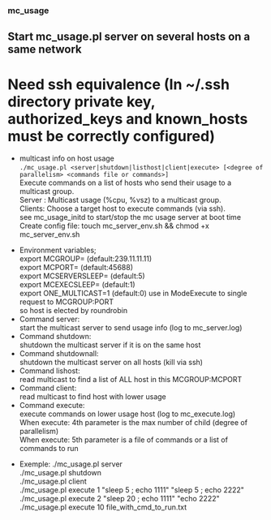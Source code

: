 ### mc_usage
## Start mc_usage.pl server on several hosts on a same network
# Need ssh equivalence (In ~/.ssh directory private key, authorized_keys and known_hosts must be correctly configured)

* multicast info on host usage  
`./mc_usage.pl <server|shutdown|listhost|client|execute> [<degree of parallelism> <commands file or commands>]`  
	Execute commands on a list of hosts who send their usage to a multicast group.  
	Server : Multicast usage (%cpu, %vsz) to a multicast group.  
	Clients: Choose a target host to execute commands (via ssh).  
	see mc_usage_initd to start/stop the mc usage server at boot time  
	Create config file: touch mc_server_env.sh && chmod +x mc_server_env.sh  

-	Environment variables;  
		export MCGROUP=<MulticastGroup> (default:239.11.11.11)  
		export MCPORT=<MulticastPort> (default:45688)  
		export MCSERVERSLEEP=<sleep time for mc server> (default:5)  
		export MCEXECSLEEP=<sleep time for wait child in ModeExecute> (default:1)  
		export ONE_MULTICAST=1 (default:0) use in ModeExecute to single request to MCGROUP:PORT  
				so host is elected by roundrobin  
-	Command server:  
		start the multicast server to send usage info (log to mc_server.log)  
-	Command shutdown:  
		shutdown the multicast server if it is on the same host  
-	Command shutdownall:  
		shutdown the multicast server on all hosts (kill via ssh)  
-	Command lishost:  
		read multicast to find a list of ALL host in this MCGROUP:MCPORT  
-	Command client:  
		read multicast to find host with lower usage  
-	Command execute:  
		execute commands on lower usage host (log to mc_execute.log)  
		When execute: 4th parameter is the max number of child (degree of parallelism)  
		When execute: 5th parameter is a file of commands or a list of commands to run  

* Exemple:
./mc_usage.pl server  
./mc_usage.pl shutdown  
./mc_usage.pl client  
./mc_usage.pl execute 1 "sleep 5 ; echo 1111" "sleep 5 ; echo 2222"  
./mc_usage.pl execute 2 "sleep 20 ; echo 1111" "echo 2222"  
./mc_usage.pl execute 10 file_with_cmd_to_run.txt  

